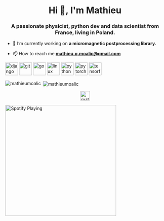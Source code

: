 <h1 align="center">Hi 👋, I'm Mathieu</h1>
<h3 align="center">A passionate physicist, python dev and data scientist from France, living in Poland.</h3>

- 🔭 I’m currently working on **a micromagnetic postprocessing library.**

- 📫 How to reach me **mathieu.q.moalic@gmail.com**

<p align="left"><img src="https://devicons.github.io/devicon/devicon.git/icons/django/django-original.svg" alt="django" width="40" height="40"/> <img src="https://www.vectorlogo.zone/logos/git-scm/git-scm-icon.svg" alt="git" width="40" height="40"/> <img src="https://devicons.github.io/devicon/devicon.git/icons/go/go-original.svg" alt="go" width="40" height="40"/> <img src="https://devicons.github.io/devicon/devicon.git/icons/linux/linux-original.svg" alt="linux" width="40" height="40"/> <img src="https://devicons.github.io/devicon/devicon.git/icons/python/python-original.svg" alt="python" width="40" height="40"/> <img src="https://www.vectorlogo.zone/logos/pytorch/pytorch-icon.svg" alt="pytorch" width="40" height="40"/> <img src="https://www.vectorlogo.zone/logos/tensorflow/tensorflow-icon.svg" alt="tensorflow" width="40" height="40"/></p>

<p><img align="left" src="https://github-readme-stats.vercel.app/api/top-langs/?username=mathieumoalic&layout=compact" alt="mathieumoalic" /></p>

<p>&nbsp;<img align="center" src="https://github-readme-stats.vercel.app/api?username=mathieumoalic&show_icons=true" alt="mathieumoalic" /></p>

<p align="center">
<a href="https://linkedin.com/in/mathieu-moalic" target="blank"><img align="center" src="https://cdn.jsdelivr.net/npm/simple-icons@3.0.1/icons/linkedin.svg" alt="mathieu-moalic" height="30" width="30" /></a>
</p>

[<img src="https://novatorem.mathieumoalic.vercel.app/" alt="Spotify Playing" width="350" />](https://open.spotify.com/user/ripirpk)
